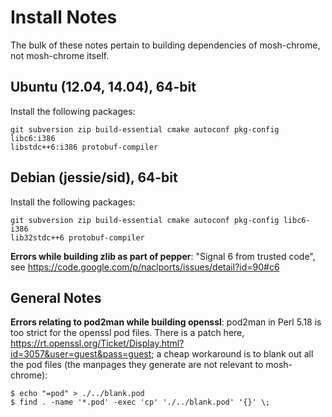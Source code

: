 Install Notes
=============

The bulk of these notes pertain to building dependencies of mosh-chrome, not
mosh-chrome itself.

Ubuntu (12.04, 14.04), 64-bit
-----------------------------

Install the following packages:

    git subversion zip build-essential cmake autoconf pkg-config libc6:i386
    libstdc++6:i386 protobuf-compiler

Debian (jessie/sid), 64-bit
---------------------------

Install the following packages:

    git subversion zip build-essential cmake autoconf pkg-config libc6-i386
    lib32stdc++6 protobuf-compiler

**Errors while building zlib as part of pepper**: "Signal 6 from trusted code", see
https://code.google.com/p/naclports/issues/detail?id=90#c6

General Notes
-------------

**Errors relating to pod2man while building openssl**: pod2man in Perl 5.18 is
too strict for the openssl pod files. There is a patch here,
https://rt.openssl.org/Ticket/Display.html?id=3057&user=guest&pass=guest; a
cheap workaround is to blank out all the pod files (the manpages they generate
are not relevant to mosh-chrome):

    $ echo "=pod" > ./../blank.pod
    $ find . -name '*.pod' -exec 'cp' './../blank.pod' '{}' \;
